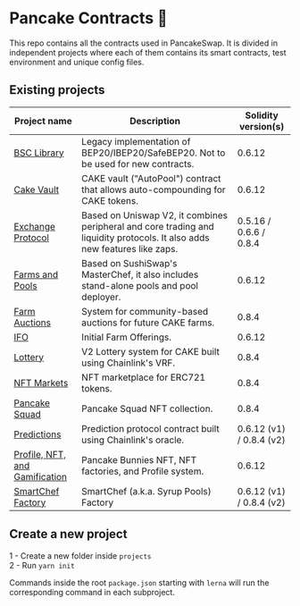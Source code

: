 # Pancake Contracts 🥞

This repo contains all the contracts used in PancakeSwap. It is divided in independent projects where each of them contains its smart contracts, test environment and unique config files.

## Existing projects

| Project name                                                          | Description                                                                                                                | Solidity version(s)      |
| --------------------------------------------------------------------- | -------------------------------------------------------------------------------------------------------------------------- | ------------------------ |
| [BSC Library](./projects/bsc-library)                                 | Legacy implementation of BEP20/IBEP20/SafeBEP20. Not to be used for new contracts.                                         | 0.6.12                   |
| [Cake Vault](./projects/cake-vault)                                   | CAKE vault ("AutoPool") contract that allows auto-compounding for CAKE tokens.                                             | 0.6.12                   |
| [Exchange Protocol](./projects/exchange-protocol)                     | Based on Uniswap V2, it combines peripheral and core trading and liquidity protocols. It also adds new features like zaps. | 0.5.16 / 0.6.6 / 0.8.4   |
| [Farms and Pools](./projects/farms-pools)                             | Based on SushiSwap's MasterChef, it also includes stand-alone pools and pool deployer.                                     | 0.6.12                   |
| [Farm Auctions](./projects/farm-auctions)                             | System for community-based auctions for future CAKE farms.                                                                 | 0.8.4                    |
| [IFO](./projects/ifo)                                                 | Initial Farm Offerings.                                                                                                    | 0.6.12                   |
| [Lottery](./projects/lottery)                                         | V2 Lottery system for CAKE built using Chainlink's VRF.                                                                    | 0.8.4                    |
| [NFT Markets](./projects/nft-markets)                                 | NFT marketplace for ERC721 tokens.                                                                                         | 0.8.4                    |
| [Pancake Squad](./projects/pancake-squad)                             | Pancake Squad NFT collection.                                                                                              | 0.8.4                    |
| [Predictions](./projects/predictions)                                 | Prediction protocol contract built using Chainlink's oracle.                                                               | 0.6.12 (v1) / 0.8.4 (v2) |
| [Profile, NFT, and Gamification](./projects/profile-nft-gamification) | Pancake Bunnies NFT, NFT factories, and Profile system.                                                                    | 0.6.12                   |
| [SmartChef Factory](./projects/smartchef)                             | SmartChef (a.k.a. Syrup Pools) Factory                                                                                     | 0.6.12 (v1) / 0.8.4 (v2) |

## Create a new project

1 - Create a new folder inside `projects` <br/>
2 - Run `yarn init`

Commands inside the root `package.json` starting with `lerna` will run the corresponding command in each subproject.
